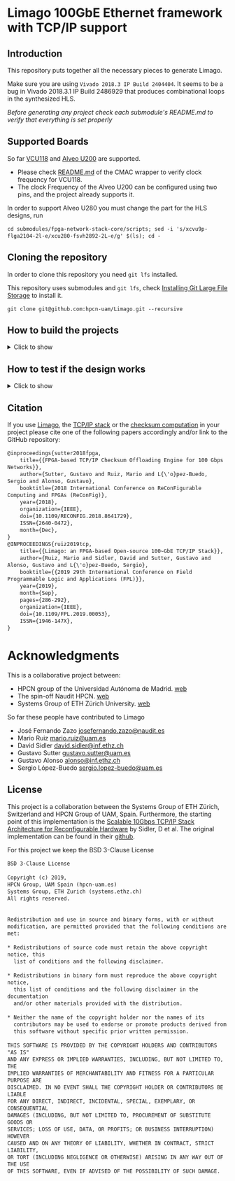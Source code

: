 # Limago 100GbE Ethernet framework with TCP/IP support

## Introduction

This repository puts together all the necessary pieces to generate Limago.

Make sure you are using `Vivado 2018.3 IP Build 2404404`. It seems to be a bug in Vivado 2018.3.1 IP Build 2486929 that produces combinational loops in the synthesized HLS. 

*Before generating any project check each submodule's README.md to verify that everything is set properly*

## Supported Boards

So far [VCU118](https://www.xilinx.com/products/boards-and-kits/vcu118.html#hardware) and [Alveo U200](https://www.xilinx.com/products/boards-and-kits/alveo/u200.html#specifications) are supported. 

- Please check [README.md](submodules/cmac/README.md) of the CMAC wrapper to verify clock frequency for VCU118.
- The clock Frequency of the Alveo U200 can be configured using two pins, and the project already supports it.

In order to support Alveo U280 you must change the part for the HLS designs, run 

```
cd submodules/fpga-network-stack-core/scripts; sed -i 's/xcvu9p-flga2104-2l-e/xcu280-fsvh2892-2L-e/g' $(ls); cd -
```

## Cloning the repository

In order to clone this repository you need `git lfs` installed. 

This repository uses submodules and `git lfs`, check [Installing Git Large File Storage](https://help.github.com/en/articles/installing-git-large-file-storage) to install it.

```
git clone git@github.com:hpcn-uam/Limago.git --recursive
```

## How to build the projects

<details>
<summary>Click to show</summary>

The process is fully automated.

1.The first part consist on generating the necessary IP-Cores
```
make ips
```

2. Generate Vivado Project.

a. Check available projects
```
make help
```

b. Create Project
```
make create_prj_vcu118-fns-single-toe-iperf
```

Once the project is create you can open it. The projects are created under the folder `projects/<project_name>`

For instance, you can open the project with Vivado:

```
vivado projects/vcu118-fns-single-toe-iperf/vcu118-fns-single-toe-iperf.xpr
```

3. Implement a project 

You can either launch it manually from the GUI or using the following command:

```
make implement_prj_vcu118-fns-single-toe-iperf
```

*It is suggested to close the GUI when launching this command.*

</details>

## How to test if the design works

<details>
<summary>Click to show</summary>

### Check Physical Link

Once the FPGA has been programmed you can check if the link is up using the VIO (vio\_cmac\_synq\_0) within `Interfaces` hierarchy , the signal `cmac_sync_0_cmac_aligned_sync` must value '1'. 

![vioLink](images/vioLink.jpg)
 
If the board is attached through PCIe, the link can be checked using the `cmac_stats` program within the [Software](Software/) folder. In order to perform this, after programming the FPGA a host reboot is mandatory so as to enumerate the PCIe devices to detect the XDMA (PCIe rescan has not been tested). Check [README.md](Software/README.md) to download and install the driver. Execute `cmac_stats` and you will get the stats of the CMAC and the Tx and Rx status.

![cmacStats](images/cmacStats.jpg)

### Check Network Link

By default Limago IP address is 192.168.0.5, network mask 255.255.255.0 and its MAC address is 00:0a:35:02:9d:e5

Once you have configured your HOST with a proper IP address in the same subnetwork as Limago you can use `arping` and `ping` to reach Limago.

```
arping -I <interface_name> 192.168.0.5
ping 192.168.0.5
```

![arping](images/arping.png)

![ping](images/ping.png)

### Check application

#### Echo application

This section describes how to test the echo application, valid for the project(s): `vcu118-fns-single-toe-echo` 

In this case the Limago only echoes the payload of the connection to the port 15000, therefore you can use `telnet` or `ncat` to test it.

![echoing](images/echo.gif)

#### Iperf2 application

This section describes how to test the `iperf` (version 2) application, valid for the project(s): `vcu118-fns-single-toe-iperf` and `alveou200-fns-single-toe-iperf`

In this case, the FPGA can work both as a client and as a server. Make sure that you have installed `iperf` (version 2) in the server machine.

- FPGA as a server, which means the FPGA just gets data. By default the FPGA is listening to the range of ports between 5000 to 5063, therefore you can target any of those ports. Run the following code in the server with the NIC connected to Limago.

```
iperf -c 192.168.0.5 -t 10 -i 1 -p 5011 --mss 1408 -e
```

![hwServer](images/iperfClient.png)

- FPGA as a client, which means Limago opens the TCP connection and sends the data. Therefore, the HOST machine needs to communicate with Limago using the XDMA driver. Run the following code in the HOST machine attached to the FPGA: 

First of all, the server machine must run `iperf` (version 2) a as server `iperf -s -i 1`. After that, you you can run the iperf application from the FPGA as a client.

```
sudo ./bin/hw_iperf2 -c <server_ip_address> -t 10 -p 5001 -e
```

![hwClient](images/iperfServer.png)

</details>

## Citation
If you use [Limago](https://ieeexplore.ieee.org/document/8891991), the [TCP/IP stack](https://github.com/hpcn-uam/100G-fpga-network-stack-core) or the [checksum computation](https://github.com/hpcn-uam/efficient_checksum-offload-engine) in your project please cite one of the following papers accordingly and/or link to the GitHub repository:

```
@inproceedings{sutter2018fpga,
    title={{FPGA-based TCP/IP Checksum Offloading Engine for 100 Gbps Networks}},
    author={Sutter, Gustavo and Ruiz, Mario and L{\'o}pez-Buedo, Sergio and Alonso, Gustavo},
    booktitle={2018 International Conference on ReConFigurable Computing and FPGAs (ReConFig)},
    year={2018},
    organization={IEEE},
    doi={10.1109/RECONFIG.2018.8641729},
    ISSN={2640-0472},
    month={Dec},
}
@INPROCEEDINGS{ruiz2019tcp, 
    title={{Limago: an FPGA-based Open-source 100~GbE TCP/IP Stack}}, 
    author={Ruiz, Mario and Sidler, David and Sutter, Gustavo and Alonso, Gustavo and L{\'o}pez-Buedo, Sergio},
    booktitle={{2019 29th International Conference on Field Programmable Logic and Applications (FPL)}}, 
    year={2019},
    month={Sep},
    pages={286-292}, 
    organization={IEEE},
    doi={10.1109/FPL.2019.00053},
    ISSN={1946-147X}, 
}
```

# Acknowledgments

This is a collaborative project between: 
- HPCN group of the  Universidad Autónoma de Madrid. [web](http://www.hpcn-uam.es/)
- The spin-off Naudit HPCN. [web](http://www.naudit.es/en/)
- Systems Group of ETH Zürich University. [web](https://www.systems.ethz.ch/)

So far these people have contributed to Limago
- José Fernando Zazo josefernando.zazo@naudit.es
- Mario Ruiz mario.ruiz@uam.es
- David Sidler david.sidler@inf.ethz.ch
- Gustavo Sutter gustavo.sutter@uam.es
- Gustavo Alonso alonso@inf.ethz.ch
- Sergio López-Buedo sergio.lopez-buedo@uam.es

## License

This project is a collaboration between the Systems Group of ETH Zürich, Switzerland and HPCN Group of UAM, Spain. Furthermore, the starting point of this implementation is the [Scalable 10Gbps TCP/IP Stack Architecture for Reconfigurable Hardware](https://ieeexplore.ieee.org/abstract/document/7160037) by Sidler, D et al. The original implementation can be found in their [github](https://github.com/fpgasystems/fpga-network-stack).

For this project we keep the BSD 3-Clause License

```
BSD 3-Clause License

Copyright (c) 2019, 
HPCN Group, UAM Spain (hpcn-uam.es)
Systems Group, ETH Zurich (systems.ethz.ch)
All rights reserved.


Redistribution and use in source and binary forms, with or without
modification, are permitted provided that the following conditions are met:

* Redistributions of source code must retain the above copyright notice, this
  list of conditions and the following disclaimer.

* Redistributions in binary form must reproduce the above copyright notice,
  this list of conditions and the following disclaimer in the documentation
  and/or other materials provided with the distribution.

* Neither the name of the copyright holder nor the names of its
  contributors may be used to endorse or promote products derived from
  this software without specific prior written permission.

THIS SOFTWARE IS PROVIDED BY THE COPYRIGHT HOLDERS AND CONTRIBUTORS "AS IS"
AND ANY EXPRESS OR IMPLIED WARRANTIES, INCLUDING, BUT NOT LIMITED TO, THE
IMPLIED WARRANTIES OF MERCHANTABILITY AND FITNESS FOR A PARTICULAR PURPOSE ARE
DISCLAIMED. IN NO EVENT SHALL THE COPYRIGHT HOLDER OR CONTRIBUTORS BE LIABLE
FOR ANY DIRECT, INDIRECT, INCIDENTAL, SPECIAL, EXEMPLARY, OR CONSEQUENTIAL
DAMAGES (INCLUDING, BUT NOT LIMITED TO, PROCUREMENT OF SUBSTITUTE GOODS OR
SERVICES; LOSS OF USE, DATA, OR PROFITS; OR BUSINESS INTERRUPTION) HOWEVER
CAUSED AND ON ANY THEORY OF LIABILITY, WHETHER IN CONTRACT, STRICT LIABILITY,
OR TORT (INCLUDING NEGLIGENCE OR OTHERWISE) ARISING IN ANY WAY OUT OF THE USE
OF THIS SOFTWARE, EVEN IF ADVISED OF THE POSSIBILITY OF SUCH DAMAGE.
```